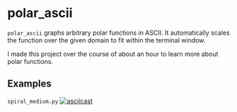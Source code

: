 # polar_ascii

`polar_ascii` graphs arbitrary polar functions in ASCII. It automatically scales the function over the given domain to fit within the terminal window.

I made this project over the course of about an hour to learn more about polar functions.


## Examples
`spiral_medium.py`
[![asciicast](https://asciinema.org/a/vqLvMc94a1P6GiDsMp6Vnc4aX.svg)](https://asciinema.org/a/vqLvMc94a1P6GiDsMp6Vnc4aX)
